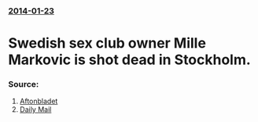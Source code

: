### [2014-01-23](/news/2014/01/23/index.md)

# Swedish sex club owner Mille Markovic is shot dead in Stockholm. 




### Source:

1. [Aftonbladet](http://www.aftonbladet.se/nyheter/article18229071.ab)
2. [Daily Mail](http://www.dailymail.co.uk/news/article-2545247/Swedish-gangster-claimed-photos-king-compromising-sexual-situations-dead-four-bullet-wounds-head.html)
